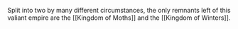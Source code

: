 Split into two by many different circumstances, the only remnants left of this valiant empire are the [[Kingdom of Moths]] and the [[Kingdom of Winters]].
